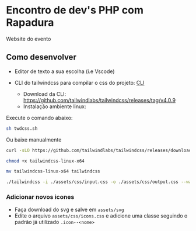 # Encontro de dev's PHP com Rapadura

Website do evento

## Como desenvolver

- Editor de texto a sua escolha (i.e Vscode)
- CLI do tailwindcss para compilar o css do projeto: [CLI](https://tailwindcss.com/blog/standalone-cli)

  - Download da CLI: https://github.com/tailwindlabs/tailwindcss/releases/tag/v4.0.9
  - Instalação ambiente linux:

Execute o comando abaixo:
```sh
sh twdcss.sh
```

Ou baixe manualmente
```sh
curl -sLO https://github.com/tailwindlabs/tailwindcss/releases/download/v4.0.9/tailwindcss-linux-x64

chmod +x tailwindcss-linux-x64

mv tailwindcss-linux-x64 tailwindcss

./tailwindcss -i ./assets/css/input.css -o ./assets/css/output.css --watch --minify
```

### Adicionar novos icones

- Faça download do svg e salve em `assets/svg`
- Edite o arquivo `assets/css/icons.css` e adicione uma classe seguindo o padrão já utilizado `.icon--<nome>`
